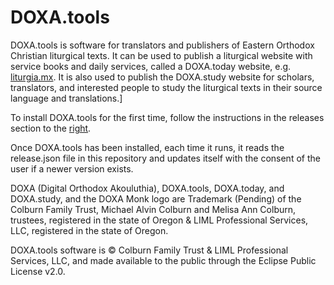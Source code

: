 # DOXA.tools 
DOXA.tools is software for translators and publishers of Eastern Orthodox Christian liturgical texts. It can be used to publish a liturgical website with service books and daily services, called a DOXA.today website, e.g. [liturgia.mx](https://liturgia.mx).  It is also used to publish the DOXA.study website for scholars, translators, and interested people to study the liturgical texts in their source language and translations.] 

To install DOXA.tools for the first time, follow the instructions in the releases section to the [right](https://github.com/liturgiko/doxa/releases).

Once DOXA.tools has been installed, each time it runs, it reads the release.json file in this repository and updates itself with the consent of the user if a newer version exists.

DOXA (Digital Orthodox Akouluthia), DOXA.tools, DOXA.today, and DOXA.study, and the DOXA Monk logo are Trademark (Pending) of the Colburn Family Trust, Michael Alvin Colburn and Melisa Ann Colburn, trustees, registered in the state of Oregon  & LIML Professional Services, LLC, registered in the state of Oregon.

DOXA.tools software is  © Colburn Family Trust & LIML Professional Services, LLC, and made available to the public through the Eclipse Public License v2.0.

